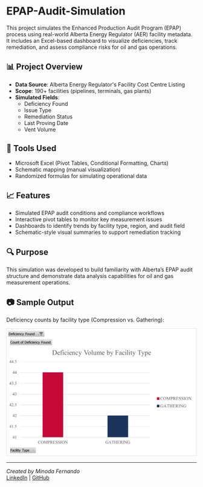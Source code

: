 # EPAP-Audit-Simulation

This project simulates the Enhanced Production Audit Program (EPAP) process using real-world Alberta Energy Regulator (AER) facility metadata. It includes an Excel-based dashboard to visualize deficiencies, track remediation, and assess compliance risks for oil and gas operations.

## 📊 Project Overview

- **Data Source**: Alberta Energy Regulator's Facility Cost Centre Listing
- **Scope**: 190+ facilities (pipelines, terminals, gas plants)
- **Simulated Fields**: 
  - Deficiency Found
  - Issue Type
  - Remediation Status
  - Last Proving Date
  - Vent Volume

## 🔧 Tools Used

- Microsoft Excel (Pivot Tables, Conditional Formatting, Charts)
- Schematic mapping (manual visualization)
- Randomized formulas for simulating operational data

## 📈 Features

- Simulated EPAP audit conditions and compliance workflows
- Interactive pivot tables to monitor key measurement issues
- Dashboards to identify trends by facility type, region, and audit field
- Schematic-style visual summaries to support remediation tracking

## 🔍 Purpose

This simulation was developed to build familiarity with Alberta’s EPAP audit structure and demonstrate data analysis capabilities for oil and gas measurement operations.

## 📷 Sample Output

Deficiency counts by facility type (Compression vs. Gathering):

![Dashboard Preview](defByFacType.png)

---

*Created by Minoda Fernando*  
[LinkedIn](http://www.linkedin.com/in/minoda-fernando) | [GitHub](https://github.com/minodafernando)

